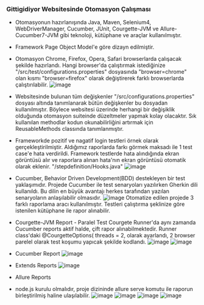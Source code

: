 <h3>Gittigidiyor Websitesinde Otomasyon Çalışması</h3>

- Otomasyonun hazırlanışında Java, Maven, Selenium4, WebDriverManager, Cucumber, JUnit, Courgette-JVM ve Allure-Cucumber7-JVM gibi teknoloji, kütüphane ve araçlar kullanılmıştır.

- Framework Page Object Model'e göre dizayn edilmiştir.

- Otomasyon Chrome, Firefox, Opera, Safari browserlarda çalışacak şekilde hazırlandı. Hangi browser'da çalıştırmak istediğinize "/src/test/configurations.properties" dosyasında "browser=chrome" olan kısmı "browser=firefox" olarak değiştirerek farklı browserlarda çalıştırılabilir. 
![image](https://user-images.githubusercontent.com/90332095/156772676-6377b309-d0d0-4290-9c53-158b9beb38d4.png)

- Websitesinde bulunan tüm değişkenler "/src/configurations.properties" dosyası altında tanımlanarak bütün değişkenler bu dosyadan kullanılmıştır. Böylece websitesi üzerinde herhangi bir değişiklik olduğunda otomasyon suiteinde düzeltmeler yapmak kolay olacaktır. Sık kullanılan methodlar kodun okunabilirliğini artırmak için ReusableMethods classında tanımlanmıştır.

- Frameworkde pozitif ve nagatif login testleri örnek olarak gerçekleştirilmiştir. Aldığımız raporlarda farkı görmek maksadı ile 1 test case'e hata verdirildi. Framework testlerde hata alındığında ekran görüntüsü alır ve raporlara alınan hata'nın ekran görüntüsü otomatik olarak eklenir. "/stepdefinition/Hooks.java"
![image](https://user-images.githubusercontent.com/90332095/156773726-0626ebb2-7ddc-4272-8044-e7fa4d68baa0.png)


- Cucumber, Behavior Driven Development(BDD) destekleyen bir test yaklaşımıdır. Projede Cucumber ile test senaryoları yazılırken Gherkin dili kullanıldı. Bu dilin en büyük avantajı herkes tarafından yazılan senaryoların anlaşılabilir olmasıdır.
![image](https://user-images.githubusercontent.com/90332095/156788117-d3f6f388-4b0e-4811-b8e6-9eb3e51c121c.png)
Otomatize edilen projede 3 farklı raporlama aracı kullanılmıştır. Testleri çalıştırma şeklinize göre istenilen kütüphane ile rapor alınabilir.

- Courgette-JVM Report - Paralel Test
Courgete Runner'da aynı zamanda Cucumber reports aktif halde, çift rapor alınabilmektedir.
Runner class'daki 
@CourgetteOptions(
        threads = 2, olarak ayarlandı, 2 browser parelel olarak test koşumu yapıcak şekilde kodlandı.
![image](https://user-images.githubusercontent.com/90332095/156782990-2727daea-6944-4dfc-b506-8e0e26b0656c.png)
![image](https://user-images.githubusercontent.com/90332095/156783255-e7a1fe83-8beb-4446-8e65-c9398408a4e8.png)

- Cucumber Report
![image](https://user-images.githubusercontent.com/90332095/156784509-504e3083-83fc-4d84-bb24-10caad4a171d.png)

- Extends Reports
![image](https://user-images.githubusercontent.com/90332095/156784811-096c3f4f-9fc0-4e04-a232-0f203dea19eb.png)

- Allure Reports
- node.js kurulu olmalıdır, proje dizininde allure serve komutu ile raporun birleştirilmiş haline ulaşılabilir.
![image](https://user-images.githubusercontent.com/90332095/156786790-a9eb022d-083b-4830-865e-99f3e2df95c5.png)
![image](https://user-images.githubusercontent.com/90332095/156786970-baaa1d7f-b290-4260-a1ca-0bbca52b0f2d.png)
![image](https://user-images.githubusercontent.com/90332095/156787102-402fee93-7326-4f53-84bd-2295cac74551.png)
![image](https://user-images.githubusercontent.com/90332095/156787201-4308198b-c9e8-4b95-bc06-ef32c9afe8a6.png)









